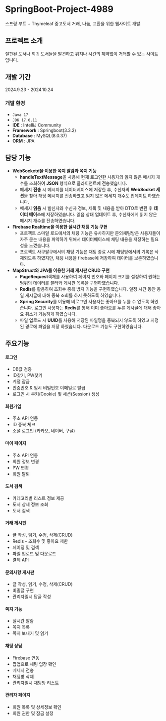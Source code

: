 # SpringBoot-Project-4989 
스프링 부트 + Thymeleaf 중고도서 거래, 나눔, 교환을 위한 웹사이트 개발

## 프로젝트 소개
절판된 도서나 희귀 도서들을 발견하고 위치나 시간의 제약없이 거래할 수 있는 사이트입니다.

## 개발 기간 
2024.9.23 - 2024.10.24

### 개발 환경
- `Java 17`
- `JDK 17.0.11`
- **IDE** : IntelliJ Community
- **Framework** : Springboot(3.3.2)
- **Database** : MySQL(8.0.37)
- **ORM** : JPA

## 담당 기능
- **WebSocketd을 이용한 쪽지 알람과 쪽지 기능**
    - **handleTextMessage**을 사용해 현재 로그인한 사용자의 읽지 않은 메시지 개수를 조회하여 **JSON** 형식으로 클라이언트에 전송했습니다.
    - 메세지 **전송** 시  메시지를 데이터베이스에 저장한 후, 수신자의 **WebSocket 세션**을 찾아 해당 메시지를 전송하였고 읽지 않은 메세지 개수도 업데이트 하였습니다.
    - 메세지 **읽음** 시 발신자와 수신자 정보, 제목 및 내용을 받아 DTO로 변환 후 **데이터 베이스**에 저장하였습니다. 읽음 상태 업데이트 후, 수신자에게 읽지 않은 메시지 개수를 전송하였습니다.
- **Firebase Realtime을 이용한 실시간 채팅 기능 구현**
    - 프로젝트 스마일 로드에서의 채팅 기능은 유사하지만 문의채팅방은 사용자들이 자주 묻는 내용을 파악하기 위해서 데이터베이스에 채팅 내용을 저장하는 필요성을 느꼈습니다.
    - 프로젝트 사구팔구에서의 채팅 기능은 채팅 종료 시에 채팅방에서의 기록은 삭제되도록 하였지만, 채팅 내용을 firebase에 저장하여 데이터를 보존하였습니다.
- **MapStruct와 JPA를 이용한 거래 게시판  CRUD 구현**
    - **PageRequest**객체를 사용하여 페이지 번호와 페이지 크기를 설정하여 원하는 범위의 데이터를 불러와 게시판 목록을 구현하였습니다.
    - **Redis**를 활용하여 조회수 중복 방지 기능을 구현하였습니다. 일정 시간 동안 동일 게시글에 대해 중복 조회를 하지 못하도록 하였습니다.
    - **Spring Security**를 이용해 비로그인 사용자는 좋아요를 누를 수 없도록 하였습니다.  로그인 사용자는 **Redis**를 통해 이미 좋아요를 누른 게시글에 대해 좋아요 취소가 가능하게 하였습니다.
    - 파일 업로드 시 **UUID**를 사용해 저장된 파일명을 중복되지 않도록 하였고 지정된 경로에 파일을 저장 하였습니다. 다운로드 기능도 구현하였습니다.

## 주요기능
#### 로그인 
- DB값 검증
- ID찾기, PW찾기
- 계정 잠금
- 인증번호 & 임시 비밀번호 이메일로 발급
- 로그인 시 쿠키(Cookie) 및 세션(Session) 생성

#### 회원가입
- 주소 API 연동
- ID 중복 체크
- 소셜 로그인 (카카오, 네이버, 구글)

#### 마이 페이지
- 주소 API 연동
- 회원 정보 변경
- PW 변경
- 회원 탈퇴

#### 도서 검색
- 카테고리별 리스트 정보 제공
- 도서 상세 정보 조회
- 도서 검색

#### 거래 게시판
- 글 작성, 읽기, 수정, 삭제(CRUD)
- Redis - 조회수 및 좋아요 제한
- 페이징 및 검색
- 파일 업로드 및 다운로드
- 결제 API

#### 문의사항 게시판
- 글 작성, 읽기, 수정, 삭제(CRUD)
- 비밀글 구현
- 관리자일시 답글 작성

#### 쪽지 기능
- 실시간 알람
- 쪽지 목록
- 쪽지 보내기 및 읽기

#### 채팅 상담
- Firebase 연동
- 팝업으로 채팅 입장 확인
- 메세지 전송
- 채팅방 삭제
- 관리자일시 채팅방 리스트

#### 관리자 페이지
- 회원 목록 및 상세정보 확인
- 회원 권한 및 잠금 설정  
